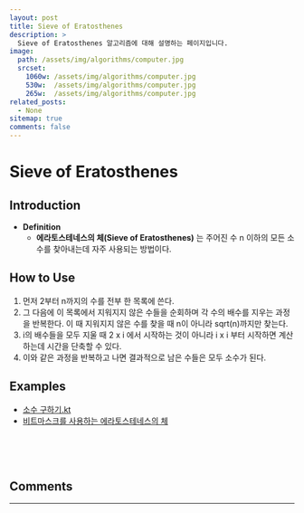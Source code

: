 ```yaml
---
layout: post
title: Sieve of Eratosthenes
description: >
  Sieve of Eratosthenes 알고리즘에 대해 설명하는 페이지입니다.
image: 
  path: /assets/img/algorithms/computer.jpg
  srcset:
    1060w: /assets/img/algorithms/computer.jpg
    530w:  /assets/img/algorithms/computer.jpg
    265w:  /assets/img/algorithms/computer.jpg
related_posts:
  - None
sitemap: true
comments: false
---
```


# Sieve of Eratosthenes

## Introduction
- **Definition**
  - **에라토스테네스의 체(Sieve of Eratosthenes)** 는 주어진 수 n 이하의 모든 소수를 찾아내는데 자주 사용되는 방법이다.

## How to Use
1. 먼저 2부터 n까지의 수를 전부 한 목록에 쓴다.
2. 그 다음에 이 목록에서 지워지지 않은 수들을 순회하며 각 수의 배수를 지우는 과정을 반복한다. 이 때 지워지지 않은 수를 찾을 때 n이 아니라 sqrt(n)까지만 찾는다.
3. i의 배수들을 모두 지울 때 2 x i 에서 시작하는 것이 아니라 i x i 부터 시작하면 계산하는데 시간을 단축할 수 있다.
4. 이와 같은 과정을 반복하고 나면 결과적으로 남은 수들은 모두 소수가 된다.

## Examples
- <a href="https://github.com/HyunJinNo/Algorithm/blob/main/%EB%B0%B1%EC%A4%80/Silver%20III/1929.%E2%80%85%EC%86%8C%EC%88%98%E2%80%85%EA%B5%AC%ED%95%98%EA%B8%B0/%EC%86%8C%EC%88%98%E2%80%85%EA%B5%AC%ED%95%98%EA%B8%B0.kt" target="_blank">소수 구하기.kt</a>
- <a href="https://github.com/HyunJinNo/Algorithm/blob/main/Number%20Theory/Sieve%20of%20Eratosthenes/Sieve_of_Eratosthenes.js" target="_blank">비트마스크를 사용하는 에라토스테네스의 체</a>

<br />
<br />
<br />

## Comments
<hr />
<script
  src="https://utteranc.es/client.js"
  repo="HyunJinNo/HyunJinNo.github.io"
  issue-term="pathname"
  theme="github-light"
  crossorigin="anonymous"
  async
></script>